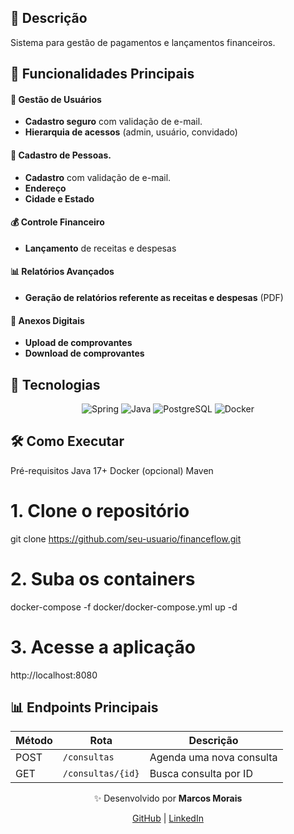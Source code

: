 ## 📌 Descrição
Sistema para gestão de pagamentos e lançamentos financeiros.

## 🚀 Funcionalidades Principais

#### 👥 Gestão de Usuários
- **Cadastro seguro** com validação de e-mail.
- **Hierarquia de acessos** (admin, usuário, convidado)
  
#### 📝 Cadastro de Pessoas.
- **Cadastro** com validação de e-mail.
- **Endereço** 
- **Cidade e Estado** 

#### 💰 Controle Financeiro
- **Lançamento** de receitas e despesas

#### 📊 Relatórios Avançados
- **Geração de relatórios referente as receitas e despesas** (PDF)
  
#### 📎 Anexos Digitais
- **Upload de comprovantes** 
- **Download de comprovantes** 

## 🚀 Tecnologias
<div align="center"> 
  <img src="https://img.shields.io/badge/Spring-000000?style=for-the-badge&logo=Spring" alt="Spring" /> 
  <img src="https://img.shields.io/badge/Java-ED8B00?style=for-the-badge&logo=openjdk&logoColor=white" alt="Java" /> 
  <img src="https://img.shields.io/badge/PostgreSQL-316192?style=for-the-badge&logo=postgresql&logoColor=white" alt="PostgreSQL" /> 
  <img src="https://img.shields.io/badge/Docker-2496ED?style=for-the-badge&logo=docker&logoColor=white" alt="Docker" /> 
</div>

## 🛠️ Como Executar
Pré-requisitos
Java 17+
Docker (opcional)
Maven

# 1. Clone o repositório
git clone https://github.com/seu-usuario/financeflow.git

# 2. Suba os containers
docker-compose -f docker/docker-compose.yml up -d

# 3. Acesse a aplicação
http://localhost:8080





## **📊 Endpoints Principais**

| Método | Rota               | Descrição                     |
|--------|--------------------|-------------------------------|
| POST   | `/consultas`       | Agenda uma nova consulta      |
| GET    | `/consultas/{id}`  | Busca consulta por ID         |

<div align="center"> <p>✨ Desenvolvido por <strong>Marcos Morais</strong></p> <a href="https://github.com/MarcosCesarMorais">GitHub</a> | <a href="https://www.linkedin.com/in/marcoscmorais/">LinkedIn</a> </div>
